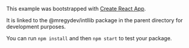 This example was bootstrapped with [Create React App](https://github.com/facebook/create-react-app).

It is linked to the @mregydev/intllib package in the parent directory for development purposes.

You can run `npm install` and then `npm start` to test your package.
